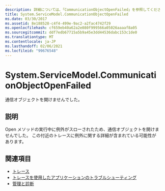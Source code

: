 ```yaml
---
description: 詳細については、「CommunicationObjectOpenFailed」を参照してください。
title: System.ServiceModel.CommunicationObjectOpenFailed
ms.date: 03/30/2017
ms.assetid: 8e188528-c4f4-499e-9ac2-a2fac4742f29
ms.openlocfilehash: cf659eb40a62a2e080f999566a05026aaaaf8a05
ms.sourcegitcommit: ddf7edb67715a5b9a45e3dd44536dabc153c1de0
ms.translationtype: MT
ms.contentlocale: ja-JP
ms.lasthandoff: 02/06/2021
ms.locfileid: "99676548"
---
```

# <a name="systemservicemodelcommunicationobjectopenfailed"></a>System.ServiceModel.CommunicationObjectOpenFailed

通信オブジェクトを開けませんでした。  
  
## <a name="description"></a>説明  

 Open メソッドの実行中に例外がスローされたため、通信オブジェクトを開けませんでした。 この付近のトレースに例外に関する詳細が含まれている可能性があります。  
  
## <a name="see-also"></a>関連項目

- [トレース](index.md)
- [トレースを使用したアプリケーションのトラブルシューティング](using-tracing-to-troubleshoot-your-application.md)
- [管理と診断](../index.md)
